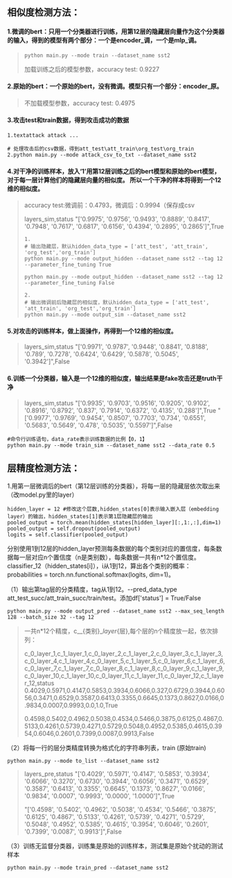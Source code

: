 ## 相似度检测方法：

#### 1.微调的bert：只用一个分类器进行训练，用**第12层**的隐藏层向量作为这个分类器的输入，得到的模型有两个部分：一个是encoder_调，一个是mlp_调。	

> ```
> python main.py --mode train --dataset_name sst2
> ```
>
> 加载训练之后的模型参数，accuracy test: 0.9227

#### 2.原始的bert：一个**原始的bert**，没有微调。模型只有一个部分：encoder_原。

> 不加载模型参数，accuracy test: 0.4975

#### 3.攻击test和train数据，得到攻击成功的数据

```
1.textattack attack ...

# 处理攻击后的csv数据，得到att_test\att_train\org_test\org_train
2.python main.py --mode attack_csv_to_txt --dataset_name sst2
```

#### 4.对**干净的训练样本**，放入‘1’用第12层训练之后的bert模型和原始的bert模型， 对于每一层计算他们的隐藏层向量的相似度。 所以一个干净的样本将得到一个12维的相似度。

> accuracy test:微调前：0.4793，微调后：0.9994（保存成csv
>
> layers_sim,status
> "['0.9975', '0.9756', '0.9493', '0.8889', '0.8417', '0.7948', '0.7617', '0.6817', '0.6156', '0.4394', '0.2895', '0.2865']",True
>
> ```
> 1.
> # 输出隐藏层，默认hidden_data_type = ['att_test', 'att_train', 'org_test','org_train'] 
> python main.py --mode output_hidden --dataset_name sst2 --tag 12 --parameter_fine_tuning True 
> 
> python main.py --mode output_hidden --dataset_name sst2 --tag 12 --parameter_fine_tuning False
> 
> 2.
> # 输出微调前后隐藏层的相似度，默认hidden_data_type = ['att_test', 'att_train', 'org_test','org_train'] 
> python main.py --mode output_sim --dataset_name sst2 
> ```

#### 5.对**攻击的训练样本**，做上面操作，再得到一个12维的相似度。 

> layers_sim,status
> "['0.9971', '0.9787', '0.9448', '0.8841', '0.8188', '0.789', '0.7278', '0.6424', '0.6429', '0.5878', '0.5045', '0.3942']",False

#### 6.训练一个分类器，输入是一个12维的相似度，输出结果是fake攻击还是truth干净

> layers_sim,status
> "['0.9935', '0.9703', '0.9516', '0.9205', '0.9102', '0.8916', '0.8792', '0.837', '0.7914', '0.6372', '0.4135', '0.288']",True
> "['0.9977', '0.9769', '0.9454', '0.8507', '0.7703', '0.734', '0.6551', '0.5683', '0.5649', '0.478', '0.5035', '0.5597']",False

```
#命令行训练语句，data_rate表示训练数据的比例【0，1】
python main.py --mode train_sim --dataset_name sst2 --data_rate 0.5
```

## 层精度检测方法：

1.用第一层微调后的bert（第12层训练的分类器），将每一层的隐藏层依次取出来（改model.py里的layer）

```
hidden_layer = 12 #修改这个层数,hidden_states[0]表示输入嵌入层（embedding layer）的输出，hidden_states[1]表示第1层隐藏层的输出
pooled_output = torch.mean(hidden_states[hidden_layer][:,1:,:],dim=1)     
pooled_output = self.dropout(pooled_output)
logits = self.classifier(pooled_output)
```

分别使用1到12层的hidden_layer预测每条数据的每个类别对应的置信度，每条数据每一层对应n个置信度（n是类别数），每条数据一共有n*12个置信度。classifier_12（hidden_states[i]），i从1到12，算出各个类别的概率：probabilities = torch.nn.functional.softmax(logits, dim=1)。

（1）输出第tag层的分类精度，tag从1到12。--pred_data_type att_test_succ/att_train_succ/train/test。添加df['status'] = True/False

```
python main.py --mode output_pred --dataset_name sst2 --max_seq_length 128 --batch_size 32 --tag 12
```

> 一共n*12个精度，c__{类别}__layer_{层},每个层的n个精度放一起，依次排列：
>
> c_0_layer_1,c_1_layer_1,c_0_layer_2,c_1_layer_2,c_0_layer_3,c_1_layer_3,c_0_layer_4,c_1_layer_4,c_0_layer_5,c_1_layer_5,c_0_layer_6,c_1_layer_6,c_0_layer_7,c_1_layer_7,c_0_layer_8,c_1_layer_8,c_0_layer_9,c_1_layer_9,c_0_layer_10,c_1_layer_10,c_0_layer_11,c_1_layer_11,c_0_layer_12,c_1_layer_12,status
> 0.4029,0.5971,0.4147,0.5853,0.3934,0.6066,0.327,0.6729,0.3944,0.6056,0.3471,0.6529,0.3587,0.6413,0.3355,0.6645,0.1373,0.8627,0.0166,0.9834,0.0007,0.9993,0.0,1.0,True
>
> 0.4598,0.5402,0.4962,0.5038,0.4534,0.5466,0.3875,0.6125,0.4867,0.5133,0.4261,0.5739,0.4271,0.5729,0.5048,0.4952,0.5385,0.4615,0.3954,0.6046,0.2601,0.7399,0.0087,0.9913,False

（2）将每一行的层分类精度转换为格式化的字符串列表，train (原始train)

```
python main.py --mode to_list --dataset_name sst2
```

> layers_pre,status
> "['0.4029', '0.5971', '0.4147', '0.5853', '0.3934', '0.6066', '0.3270', '0.6730', '0.3944', '0.6056', '0.3471', '0.6529', '0.3587', '0.6413', '0.3355', '0.6645', '0.1373', '0.8627', '0.0166', '0.9834', '0.0007', '0.9993', '0.0000', '1.0000']",True
>
> "['0.4598', '0.5402', '0.4962', '0.5038', '0.4534', '0.5466', '0.3875', '0.6125', '0.4867', '0.5133', '0.4261', '0.5739', '0.4271', '0.5729', '0.5048', '0.4952', '0.5385', '0.4615', '0.3954', '0.6046', '0.2601', '0.7399', '0.0087', '0.9913']",False

（3）训练无监督分类器，训练集是原始的训练样本，测试集是原始个扰动的测试样本

```
python main.py --mode train_pred --dataset_name sst2
```

